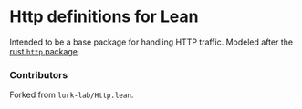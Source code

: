 # Http definitions for Lean 

Intended to be a base package for handling HTTP traffic.
Modeled after the [rust `http` package](https://crates.io/crates/http).

### Contributors

Forked from `lurk-lab/Http.lean`.

